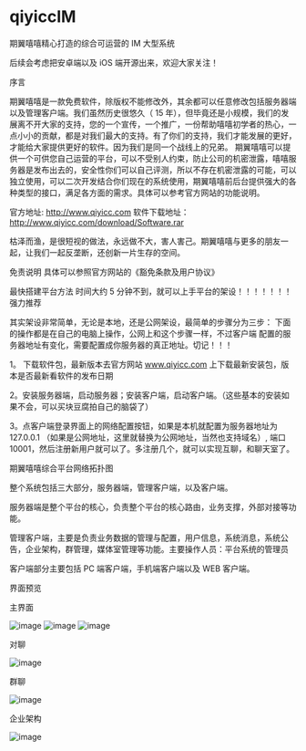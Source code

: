 # qiyiccIM
期翼嘻嘻精心打造的综合可运营的 IM 大型系统

后续会考虑把安卓端以及 iOS 端开源出来，欢迎大家关注！

序言

期翼嘻嘻是一款免费软件，除版权不能修改外，其余都可以任意修改包括服务器端以及管理客户端。我们虽然历史很悠久（ 15 年），但毕竟还是小规模，我们的发展离不开大家的支持，您的一个宣传，一个推广，一份帮助嘻嘻初学者的热心，一点小小的贡献，都是对我们最大的支持。有了你们的支持，我们才能发展的更好，才能给大家提供更好的软件。因为我们是同一个战线上的兄弟。
期翼嘻嘻可以提供一个可供您自己运营的平台，可以不受别人约束，防止公司的机密泄露，嘻嘻服务器是发布出去的，安全性你们可以自己评测，所以不存在机密泄露的可能，可以独立使用，可以二次开发结合你们现在的系统使用，期翼嘻嘻前后台提供强大的各种类型的接口，满足各方面的需求。具体可以参考官方网站的功能说明。

官方地址: http://www.qiyicc.com
软件下载地址：http://www.qiyicc.com/download/Software.rar

枯泽而渔，是很短视的做法，永远做不大，害人害己。期翼嘻嘻与更多的朋友一起，让我们一起反垄断，还创新一片生存的空间。

免责说明
具体可以参照官方网站的《豁免条款及用户协议》

最快搭建平台方法
时间大约 5 分钟不到，就可以上手平台的架设！！！！！！！
强力推荐

其实架设非常简单，无论是本地，还是公网架设，最简单的步骤分为三步：
下面的操作都是在自己的电脑上操作，公网上和这个步骤一样，不过客户端
配置的服务器地址有变化，需要配置成你服务器的真正地址。切记！！！

1。 下载软件包，最新版本去官方网站 www.qiyicc.com 上下载最新安装包，版本是否最新看软件的发布日期

2。安装服务器端，启动服务器；安装客户端，启动客户端。（这些基本的安装如果不会，可以买块豆腐拍自己的脑袋了）

3。点客户端登录界面上的网络配置按钮，如果是本机就配置为服务器地址为127.0.0.1 （如果是公网地址，这里就替换为公网地址，当然也支持域名）, 端口 10001，然后注册新用户就可以了。多注册几个，就可以实现互聊，和聊天室了。

期翼嘻嘻综合平台网络拓扑图
 

整个系统包括三大部分，服务器端，管理客户端，以及客户端。

服务器端是整个平台的核心，负责整个平台的核心路由，业务支撑，外部对接等功能。

管理客户端，主要是负责业务数据的管理与配置，用户信息，系统消息，系统公告，企业架构，群管理，媒体室管理等功能。主要操作人员：平台系统的管理员 

客户端部分主要包括 PC 端客户端，手机端客户端以及 WEB 客户端。

界面预览

主界面

![image](https://github.com/superconvert/qiyiccIM/blob/master/main.png)
![image](https://github.com/superconvert/qiyiccIM/blob/master/main1.png)
![image](https://github.com/superconvert/qiyiccIM/blob/master/main2.png)

对聊

![image](https://github.com/superconvert/qiyiccIM/blob/master/peer.png)

群聊

![image](https://github.com/superconvert/qiyiccIM/blob/master/cluster.png)

企业架构

![image](https://github.com/superconvert/qiyiccIM/blob/master/enterprise.png)
